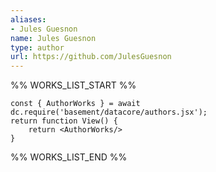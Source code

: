 ```yaml
---
aliases:
- Jules Guesnon
name: Jules Guesnon
type: author
url: https://github.com/JulesGuesnon
---
```



%% WORKS_LIST_START %%

```datacorejsx
const { AuthorWorks } = await dc.require('basement/datacore/authors.jsx');
return function View() {
    return <AuthorWorks/>
}
```
%% WORKS_LIST_END %%